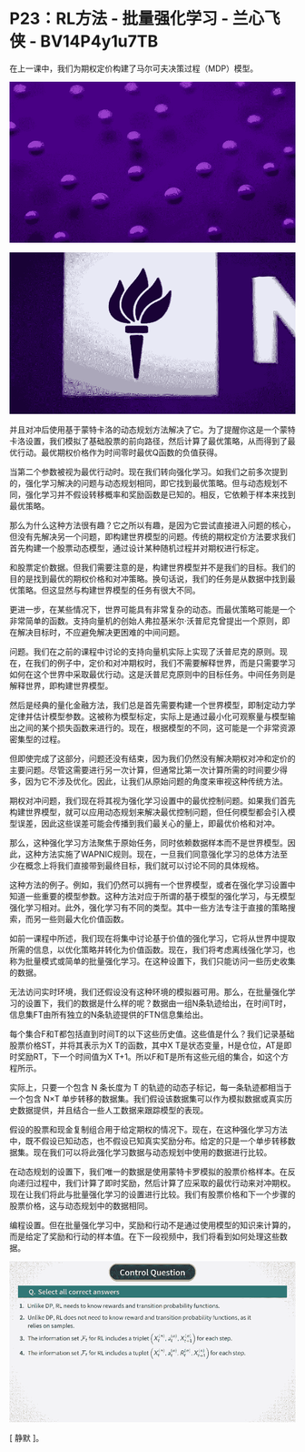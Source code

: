 # P23：RL方法 - 批量强化学习 - 兰心飞侠 - BV14P4y1u7TB

在上一课中，我们为期权定价构建了马尔可夫决策过程（MDP）模型。

![](img/6ec77d472f7b28074430ad9a7a5d9e13_1.png)

![](img/6ec77d472f7b28074430ad9a7a5d9e13_2.png)

并且对冲后使用基于蒙特卡洛的动态规划方法解决了它。为了提醒你这是一个蒙特卡洛设置，我们模拟了基础股票的前向路径，然后计算了最优策略，从而得到了最优行动。最优期权价格作为时间零时最优Q函数的负值获得。

当第二个参数被视为最优行动时。现在我们转向强化学习。如我们之前多次提到的，强化学习解决的问题与动态规划相同，即它找到最优策略。但与动态规划不同，强化学习并不假设转移概率和奖励函数是已知的。相反，它依赖于样本来找到最优策略。

那么为什么这种方法很有趣？它之所以有趣，是因为它尝试直接进入问题的核心，但没有先解决另一个问题，即构建世界模型的问题。传统的期权定价方法要求我们首先构建一个股票动态模型，通过设计某种随机过程并对期权进行标定。

和股票定价数据。但我们需要注意的是，构建世界模型并不是我们的目标。我们的目的是找到最优的期权价格和对冲策略。换句话说，我们的任务是从数据中找到最优策略。但这显然与构建世界模型的任务有很大不同。

更进一步，在某些情况下，世界可能具有非常复杂的动态。而最优策略可能是一个非常简单的函数。支持向量机的创始人弗拉基米尔·沃普尼克曾提出一个原则，即在解决目标时，不应避免解决更困难的中间问题。

问题。我们在之前的课程中讨论的支持向量机实际上实现了沃普尼克的原则。现在，在我们的例子中，定价和对冲期权时，我们不需要解释世界，而是只需要学习如何在这个世界中采取最优行动。这是沃普尼克原则中的目标任务。中间任务则是解释世界，即构建世界模型。

然后是经典的量化金融方法，我们总是首先需要构建一个世界模型，即制定动力学定律并估计模型参数。这被称为模型标定，实际上是通过最小化可观察量与模型输出之间的某个损失函数来进行的。现在，根据模型的不同，这可能是一个非常资源密集型的过程。

但即使完成了这部分，问题还没有结束，因为我们仍然没有解决期权对冲和定价的主要问题。尽管这需要进行另一次计算，但通常比第一次计算所需的时间要少得多，因为它不涉及优化。因此，让我们从原始问题的角度来审视这种传统方法。

期权对冲问题，我们现在将其视为强化学习设置中的最优控制问题。如果我们首先构建世界模型，就可以应用动态规划来解决最优控制问题，但任何模型都会引入模型误差，因此这些误差可能会传播到我们最关心的量上，即最优价格和对冲。

那么，这种强化学习方法聚焦于原始任务，同时依赖数据样本而不是世界模型。因此，这种方法实施了WAPNIC规则。现在，一旦我们同意强化学习的总体方法至少在概念上将我们直接带到最终目标，我们就可以讨论不同的具体规格。

这种方法的例子。例如，我们仍然可以拥有一个世界模型，或者在强化学习设置中知道一些重要的模型参数。这种方法对应于所谓的基于模型的强化学习，与无模型强化学习相对。此外，强化学习有不同的类型。其中一些方法专注于直接的策略搜索，而另一些则最大化价值函数。

如前一课程中所述，我们现在将集中讨论基于价值的强化学习，它将从世界中提取所需的信息，以优化策略并转化为价值函数。现在，我们将考虑离线强化学习，也称为批量模式或简单的批量强化学习。在这种设置下，我们只能访问一些历史收集的数据。

无法访问实时环境，我们还假设没有这种环境的模拟器可用。那么，在批量强化学习的设置下，我们的数据是什么样的呢？数据由一组N条轨迹给出，在时间T时，信息集FT由所有独立的N条轨迹提供的FTN信息集给出。

每个集合F和T都包括直到时间T的以下这些历史值。这些值是什么？我们记录基础股票价格ST，并将其表示为X T的函数，其中X T是状态变量，H是仓位，AT是即时奖励RT，下一个时间值为X T+1。所以F和T是所有这些元组的集合，如这个方程所示。

实际上，只要一个包含 N 条长度为 T 的轨迹的动态子标记，每一条轨迹都相当于一个包含 N×T 单步转移的数据集。我们假设该数据集可以作为模拟数据或真实历史数据提供，并且结合一些人工数据来跟踪模型的表现。

假设的股票和现金复制组合用于给定期权的情况下。现在，在这种强化学习方法中，既不假设已知动态，也不假设已知真实奖励分布。给定的只是一个单步转移数据集。现在我们可以将此强化学习数据与动态规划中使用的数据进行比较。

在动态规划的设置下，我们唯一的数据是使用蒙特卡罗模拟的股票价格样本。在反向递归过程中，我们计算了即时奖励，然后计算了应采取的最优行动来对冲期权。现在让我们将此与批量强化学习的设置进行比较。我们有股票价格和下一个步骤的股票价格，这与动态规划中的数据相同。

编程设置。但在批量强化学习中，奖励和行动不是通过使用模型的知识来计算的，而是给定了奖励和行动的样本值。在下一段视频中，我们将看到如何处理这些数据。

![](img/6ec77d472f7b28074430ad9a7a5d9e13_4.png)

[ 静默 ]。
